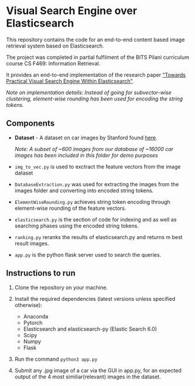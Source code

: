 # Visual Search Engine over Elasticsearch

This repository contains the code for an end-to-end content based image retrieval system based on Elasticsearch.

The project was completed in partial fulfilment of the BITS Pilani curriculum course CS F469: Information Retrieval.

It provides an end-to-end implementation of the research paper ["Towards Practical Visual Search Engine
Within Elasticsearch"](https://arxiv.org/abs/1806.08896).

*Note on implementation details: Instead of going for subvector-wise clustering, element-wise rounding has been used for encoding the string tokens.*



## Components

- **Dataset** - A dataset on car images by Stanford found [here](https://ai.stanford.edu/~jkrause/cars/car_dataset.html). 

    *Note: A subset of ~600 images from our database of ~16000 car images has been included in this folder for demo purposes*
- `img_to_vec.py` is used to exctract the feature vectors from the image dataset

- `DatabaseExtraction.py` was used for extracting the images from the images folder and converting into encoded string tokens.

- `ElementWiseRounding.py` achieves string token encoding through element-wise rounding of the feature vectors.

- `elasticsearch.py` is the section of code for indexing and as well as searching phases using the encoded string tokens.

- `ranking.py` reranks the results of elasticsearch.py and returns m best result images.

- `app.py` is the python flask server used to search the queries.


## Instructions to run

1. Clone the repository on your machine.

2. Install the required dependencies (latest versions unless specified otherwise):
    - Anaconda
    - Pytorch
    - Elasticsearch and elasticsearch-py (Elastic Search 6.0)
    - Scipy
    - Numpy
    - Flask

3. Run the command `python3 app.py`

4. Submit any .jpg image of a car via the GUI in app.py, for an expected output of the 4 most similiar(relevant) images in the dataset.
